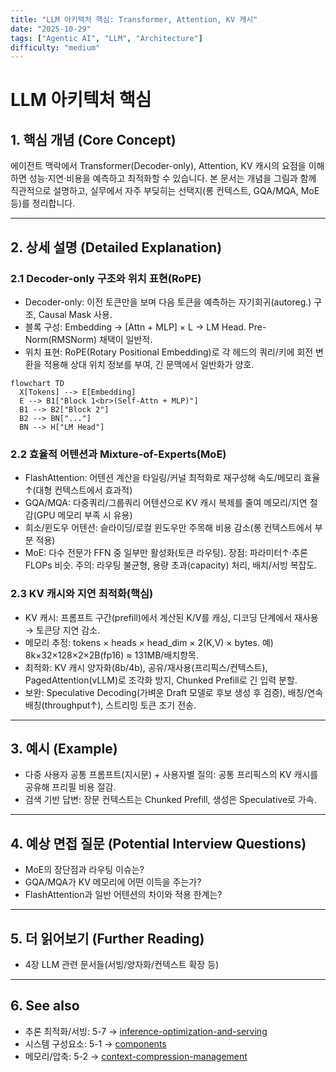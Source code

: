 ```yaml
---
title: "LLM 아키텍처 핵심: Transformer, Attention, KV 캐시"
date: "2025-10-29"
tags: ["Agentic AI", "LLM", "Architecture"]
difficulty: "medium"
---
```


# LLM 아키텍처 핵심

## 1. 핵심 개념 (Core Concept)

에이전트 맥락에서 Transformer(Decoder-only), Attention, KV 캐시의 요점을 이해하면 성능·지연·비용을 예측하고 최적화할 수 있습니다. 본 문서는 개념을 그림과 함께 직관적으로 설명하고, 실무에서 자주 부딪히는 선택지(롱 컨텍스트, GQA/MQA, MoE 등)를 정리합니다.

---

## 2. 상세 설명 (Detailed Explanation)

### 2.1 Decoder-only 구조와 위치 표현(RoPE)
- Decoder-only: 이전 토큰만을 보며 다음 토큰을 예측하는 자기회귀(autoreg.) 구조, Causal Mask 사용.
- 블록 구성: Embedding → [Attn + MLP] × L → LM Head. Pre-Norm(RMSNorm) 채택이 일반적.
- 위치 표현: RoPE(Rotary Positional Embedding)로 각 헤드의 쿼리/키에 회전 변환을 적용해 상대 위치 정보를 부여, 긴 문맥에서 일반화가 양호.

```mermaid
flowchart TD
  X[Tokens] --> E[Embedding]
  E --> B1["Block 1<br>(Self-Attn + MLP)"]
  B1 --> B2["Block 2"]
  B2 --> BN["..."]
  BN --> H["LM Head"]
```

### 2.2 효율적 어텐션과 Mixture-of-Experts(MoE)
- FlashAttention: 어텐션 계산을 타일링/커널 최적화로 재구성해 속도/메모리 효율↑(대형 컨텍스트에서 효과적)
- GQA/MQA: 다중쿼리/그룹쿼리 어텐션으로 KV 캐시 복제를 줄여 메모리/지연 절감(GPU 메모리 부족 시 유용)
- 희소/윈도우 어텐션: 슬라이딩/로컬 윈도우만 주목해 비용 감소(롱 컨텍스트에서 부분 적용)
- MoE: 다수 전문가 FFN 중 일부만 활성화(토큰 라우팅). 장점: 파라미터↑·추론 FLOPs 비슷. 주의: 라우팅 불균형, 용량 초과(capacity) 처리, 배치/서빙 복잡도.

### 2.3 KV 캐시와 지연 최적화(핵심)
- KV 캐시: 프롬프트 구간(prefill)에서 계산된 K/V를 캐싱, 디코딩 단계에서 재사용 → 토큰당 지연 감소.
- 메모리 추정: tokens × heads × head_dim × 2(K,V) × bytes. 예) 8k×32×128×2×2B(fp16) ≈ 131MB/배치항목.
- 최적화: KV 캐시 양자화(8b/4b), 공유/재사용(프리픽스/컨텍스트), PagedAttention(vLLM)로 조각화 방지, Chunked Prefill로 긴 입력 분할.
- 보완: Speculative Decoding(가벼운 Draft 모델로 후보 생성 후 검증), 배칭/연속 배칭(throughput↑), 스트리밍 토큰 조기 전송.

---

## 3. 예시 (Example)

- 다중 사용자 공통 프롬프트(지시문) + 사용자별 질의: 공통 프리픽스의 KV 캐시를 공유해 프리필 비용 절감.
- 검색 기반 답변: 장문 컨텍스트는 Chunked Prefill, 생성은 Speculative로 가속.

---

## 4. 예상 면접 질문 (Potential Interview Questions)

- MoE의 장단점과 라우팅 이슈는?
- GQA/MQA가 KV 메모리에 어떤 이득을 주는가?
- FlashAttention과 일반 어텐션의 차이와 적용 한계는?

---

## 5. 더 읽어보기 (Further Reading)

- 4장 LLM 관련 문서들(서빙/양자화/컨텍스트 확장 등)

---

## 6. See also

- 추론 최적화/서빙: 5-7 → [inference-optimization-and-serving](./inference-optimization-and-serving.md)
- 시스템 구성요소: 5-1 → [components](../5-1-시스템-설계/components.md)
- 메모리/압축: 5-2 → [context-compression-management](../5-2-메모리-and-컨텍스트-관리/context-compression-management.md)

